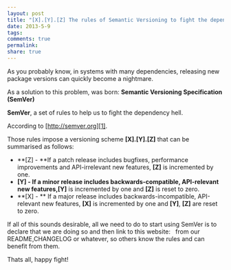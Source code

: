 ```yaml
---
layout: post
title: "[X].[Y].[Z] The rules of Semantic Versioning to fight the dependency hell"
date: 2013-5-9
tags: 
comments: true
permalink:
share: true
---
```


As you probably know, in systems with many dependencies, releasing new package versions can quickly become a nightmare.

As a solution to this problem, was born: **Semantic Versioning Specification (SemVer)**

**SemVer**, a set of rules to help us to fight the dependency hell.

According to [http://semver.org][1].

Those rules impose a versioning scheme **[X].[Y].[Z]** that can be summarised as follows:


* **[Z] - **If a patch release includes bugfixes, performance improvements and API-irrelevant new features, **[Z]** is incremented by one.
* **[Y] - **If a minor release includes backwards-compatible, API-relevant new features,**[Y]** is incremented by one and **[Z]** is reset to zero.
* **[X] - ** If a major release includes backwards-incompatible, API-relevant new features, **[X]** is incremented by one and **[Y]**, **[Z]** are reset to zero.

If all of this sounds desirable, all we need to do to start using SemVer is to declare that we are doing so and then link to this website:   from our README,CHANGELOG or whatever, so others know the rules and can benefit from them.

Thats all, happy fight!

[1]: http://semver.org/
